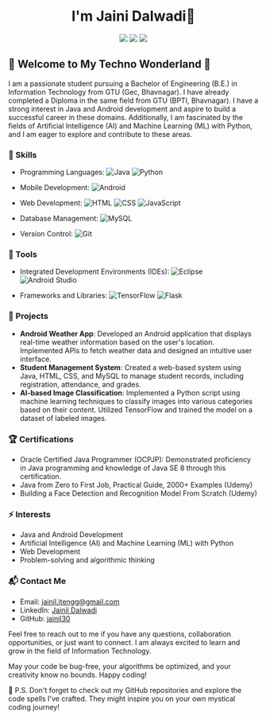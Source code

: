 <h1 align="center">I'm Jaini Dalwadi👋</h1>

<p align="center">
  <a href="mailto:jainil.itengg@gmail.com"><img src="https://img.shields.io/badge/Email-your_email%40example.com-informational?style=flat&logo=gmail&logoColor=white&color=D14836"></a>
  <a href="https://www.linkedin.com/in/jainil-dalwadi/"><img src="https://img.shields.io/badge/LinkedIn-Your%20LinkedIn%20Profile-blue?style=flat&logo=linkedin"></a>
  <a href="https://github.com/jainil30"><img src="https://img.shields.io/badge/GitHub-Your%20GitHub%20Profile-black?style=flat&logo=github"></a>
</p>

## 🌟 Welcome to My Techno Wonderland 🌟

I am a passionate student pursuing a Bachelor of Engineering (B.E.) in Information Technology from GTU (Gec, Bhavnagar). I have already completed a Diploma in the same field from GTU (BPTI, Bhavnagar). I have a strong interest in Java and Android development and aspire to build a successful career in these domains. Additionally, I am fascinated by the fields of Artificial Intelligence (AI) and Machine Learning (ML) with Python, and I am eager to explore and contribute to these areas.

### 🚀 Skills

- Programming Languages:
  ![Java](https://img.shields.io/badge/Java-%23ED8B00.svg?style=flat&logo=java&logoColor=white)
  ![Python](https://img.shields.io/badge/Python-%2314354C.svg?style=flat&logo=python&logoColor=white)

- Mobile Development:
  ![Android](https://img.shields.io/badge/Android-%233DDC84.svg?style=flat&logo=android&logoColor=white)

- Web Development:
  ![HTML](https://img.shields.io/badge/HTML-%23E34F26.svg?style=flat&logo=html5&logoColor=white)
  ![CSS](https://img.shields.io/badge/CSS-%231572B6.svg?style=flat&logo=css3&logoColor=white)
  ![JavaScript](https://img.shields.io/badge/JavaScript-%23F7DF1E.svg?style=flat&logo=javascript&logoColor=black)

- Database Management:
  ![MySQL](https://img.shields.io/badge/MySQL-%2300f.svg?style=flat&logo=mysql&logoColor=white)

- Version Control:
  ![Git](https://img.shields.io/badge/Git-%23F05032.svg?style=flat&logo=git&logoColor=white)

### 🔧 Tools

- Integrated Development Environments (IDEs):
  ![Eclipse](https://img.shields.io/badge/Eclipse-%232C2255.svg?style=flat&logo=eclipse&logoColor=white)
  ![Android Studio](https://img.shields.io/badge/Android%20Studio-%233DDC84.svg?style=flat&logo=android-studio&logoColor=white)

- Frameworks and Libraries:
  ![TensorFlow](https://img.shields.io/badge/TensorFlow-%23FF6F00.svg?style=flat&logo=tensorflow&logoColor=white)
  ![Flask](https://img.shields.io/badge/Flask-%23000.svg?style=flat&logo=flask&logoColor=white)

### 📝 Projects

- **Android Weather App**: Developed an Android application that displays real-time weather information based on the user's location. Implemented APIs to fetch weather data and designed an intuitive user interface.
- **Student Management System**: Created a web-based system using Java, HTML, CSS, and MySQL to manage student records, including registration, attendance, and grades.
- **AI-based Image Classification**: Implemented a Python script using machine learning techniques to classify images into various categories based on their content. Utilized TensorFlow and trained the model on a dataset of labeled images.

### 🏆 Certifications

- Oracle Certified Java Programmer (OCPJP): Demonstrated proficiency in Java programming and knowledge of Java SE 8 through this certification.
- Java from Zero to First Job, Practical Guide, 2000+ Examples
(Udemy)
- Building a Face Detection and Recognition Model From Scratch 
(Udemy)
### ⚡ Interests

- Java and Android Development
- Artificial Intelligence (AI) and Machine Learning (ML) with Python
- Web Development
- Problem-solving and algorithmic thinking

### 📬 Contact Me

- Email: jainil.itengg@gmail.com
- LinkedIn: [Jainil Dalwadi](https://www.linkedin.com/in/jainil-dalwadi/)
- GitHub: [jainil30](https://github.com/jainil30)

Feel free to reach out to me if you have any questions, collaboration opportunities, or just want to connect. I am always excited to learn and grow in the field of Information Technology.

May your code be bug-free, your algorithms be optimized, and your creativity know no bounds. Happy coding!

🚀 P.S. Don't forget to check out my GitHub repositories and explore the code spells I've crafted. They might inspire you on your own mystical coding journey!
